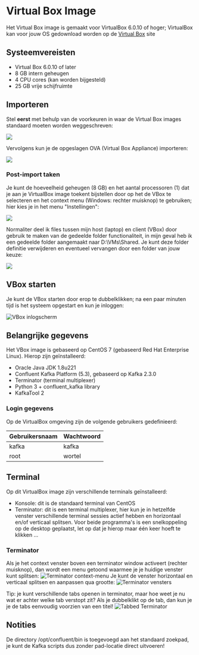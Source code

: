 # Virtual Box Image

Het Virtual Box image is gemaakt voor VirtualBox 6.0.10 of hoger; VirtualBox kan voor jouw OS gedownload worden op de [Virtual Box](https://www.virtualbox.org/wiki/Downloads) site

## Systeemvereisten

* Virtual Box 6.0.10 of later
* 8 GB intern geheugen
* 4 CPU cores (kan worden bijgesteld)
* 25 GB vrije schijfruimte

## Importeren
Stel **eerst** met behulp van de voorkeuren in waar de Virtual Box images standaard moeten worden weggeschreven:

![](../assets/Voorkeuren.png)

Vervolgens kun je de opgeslagen OVA (Virtual Box Appliance) importeren:

![](../assets/Importeren_VirtualBox_Appliance.png)

### Post-import taken
Je kunt de hoeveelheid geheugen (8 GB) en het aantal processoren (1) dat je aan je VirtualBox image toekent bijstellen door op het de VBox te selecteren en het context menu (Windows: rechter muisknop) te gebruiken; hier kies je in het menu "Instellingen":

![](../assets/VBoxInstellingen.png)

Normaliter deel ik files tussen mijn host (laptop) en client (VBox) door gebruik te maken van de gedeelde folder functionaliteit, in mijn geval heb ik een gedeelde folder aangemaakt naar D:\VMs\Shared. Je kunt deze folder definitie verwijderen en eventueel vervangen door een folder van jouw keuze:

![](../assets/GedeeldeFolders.png)

## VBox starten
Je kunt de VBox starten door erop te dubbelklikken; na een paar minuten tijd is het systeem opgestart en kun je inloggen:

![VBox inlogscherm](../assets/VBoxLogin.png)

## Belangrijke gegevens
Het VBox image is gebaseerd op CentOS 7 (gebaseerd Red Hat Enterprise Linux).
Hierop zijn geïnstalleerd:
* Oracle Java JDK 1.8u221
* Confluent Kafka Platform (5.3), gebaseerd op Kafka 2.3.0
* Terminator (terminal multiplexer)
* Python 3 + confluent_kafka library
* KafkaTool 2

### Login gegevens

Op de VirtualBox omgeving zijn de volgende gebruikers gedefinieerd:

Gebruikersnaam | Wachtwoord
---------------|------------
kafka          | kafka
root           | wortel

## Terminal
Op dit VirtualBox image zijn verschillende terminals geïnstalleerd:
- Konsole: dit is de standaard terminal van CentOS
- Terminator: dit is een terminal multiplexer, hier kun je in hetzelfde venster verschillende terminal sessies actief hebben en horizontaal en/of verticaal splitsen. Voor beide programma's is een snelkoppeling op de desktop geplaatst, let op dat je hierop maar één keer hoeft te klikken ...

### Terminator
Als je het context venster boven een terminator window activeert (rechter muisknop), dan wordt een menu getoond waarmee je je huidige venster kunt splitsen:
![Terminator context-menu](../assets/Terminator-context-menu.png)
Je kunt de venster horizontaal en verticaal splitsen en aanpassen qua grootte:
![Terminator vensters](../assets/Terminator-split-windows.png)

Tip: je kunt verschillende tabs openen in terminator, maar hoe weet je nu wat er achter welke tab verstopt zit? Als je dubbelklikt op de tab, dan kun je je de tabs eenvoudig voorzien van een titel!
![Tabbed Terminator](../assets/TabTitles.png)

## Notities
De directory /opt/confluent/bin is toegevoegd aan het standaard zoekpad, je kunt de Kafka scripts dus zonder pad-locatie direct uitvoeren!
